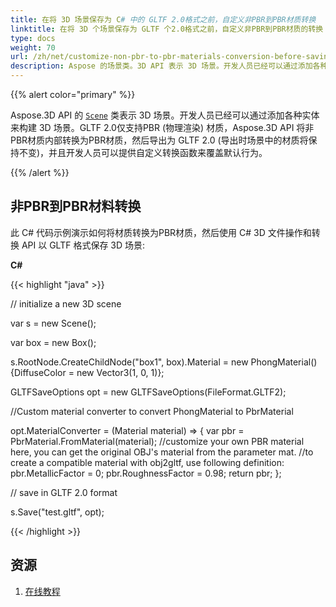 ```yaml
---
title: 在将 3D 场景保存为 C# 中的 GLTF 2.0格式之前，自定义非PBR到PBR材质转换
linktitle: 在将 3D 个场景保存为 GLTF 个2.0格式之前，自定义非PBR到PBR材质的转换
type: docs
weight: 70
url: /zh/net/customize-non-pbr-to-pbr-materials-conversion-before-saving-3d-scenes-to-gltf-2-0-format/
description: Aspose 的场景类。3D API 表示 3D 场景。开发人员已经可以通过添加各种实体来构建 3D 场景。GLTF 2.0仅支持PBR (基于物理的渲染) 材质，Aspose。3D API 将非PBR材质内部转换为PBR材质，然后导出为 GLTF 2.0。
---
```

{{% alert color="primary" %}} 

Aspose.3D API 的 [`Scene`](https://reference.aspose.com/3d/net/aspose.threed/scene) 类表示 3D 场景。开发人员已经可以通过添加各种实体来构建 3D 场景。GLTF 2.0仅支持PBR (物理渲染) 材质，Aspose.3D API 将非PBR材质内部转换为PBR材质，然后导出为 GLTF 2.0 (导出时场景中的材质将保持不变)，并且开发人员可以提供自定义转换函数来覆盖默认行为。

{{% /alert %}} 
##  **非PBR到PBR材料转换**
此 C# 代码示例演示如何将材质转换为PBR材质，然后使用 C# 3D 文件操作和转换 API 以 GLTF 格式保存 3D 场景:

**C#**

{{< highlight "java" >}}

 // initialize a new 3D scene

var s = new Scene();

var box = new Box();

s.RootNode.CreateChildNode("box1", box).Material = new PhongMaterial() {DiffuseColor = new Vector3(1, 0, 1)};

GLTFSaveOptions opt = new GLTFSaveOptions(FileFormat.GLTF2);

//Custom material converter to convert PhongMaterial to PbrMaterial

opt.MaterialConverter = (Material material) => {
    var pbr = PbrMaterial.FromMaterial(material);
    //customize your own PBR material here, you can get the original OBJ's material from the parameter mat.
    //to create a compatible material with obj2gltf, use following definition:
    pbr.MetallicFactor = 0;
    pbr.RoughnessFactor = 0.98;
    return pbr;
};

// save in GLTF 2.0 format

s.Save("test.gltf", opt);

{{< /highlight >}}


##  **资源**

1. [在线教程](https://products.aspose.com/3d/tutorial/use-phong-material-to-pbr-material/)

